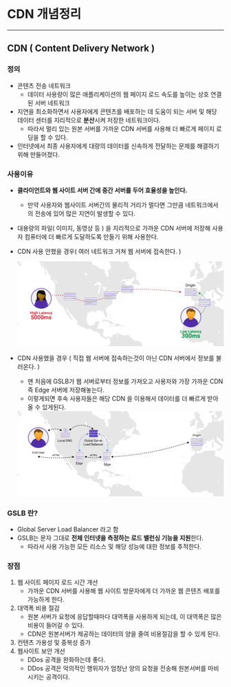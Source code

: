 # CDN 개념정리

---

> 

## CDN ( Content Delivery Network )

### 정의

- 콘텐츠 전송 네트워크
  - 데이터 사용량이 많은 애플리케이션의 웹 페이지 로드 속도를 높이는 상호 연결된 서버 네트워크
- 지연을 최소화하면서 사용자에게 콘텐츠를 배포하는 데 도움이 되는 서버 및 해당 데이터 센터를 지리적으로 **분산**시켜 저장한 네트워크이다. 
  - 따라서 멀리 있는 원본 서버를 가까운 CDN 서버를 사용해 더 빠르게 페이지 로딩을 할 수 있다. 
- 인터넷에서 최종 사용자에게 대량의 데이터를 신속하게 전달하는 문제를 해결하기 위해 만들어졌다. 

### 사용이유

- **클라이언트와 웹 사이트 서버 간에 중간 서버를 두어 효율성을 높인다.**

  - 만약 사용자와 웹사이트 서버간의 물리적 거리가 멀다면 그만큼 네트워크에서의 전송에 있어 많은 지연이 발생할 수 있다. 

- 대용량의 파일( 이미지, 동영상 등 ) 을 지리적으로 가까운 CDN 서버에 저장해 사용자 컴퓨터에 더 빠르게 도달하도록 만들기 위해 사용한다. 

- CDN 사용 안했을 경우( 여러 네트워크 거쳐 웹 서버에 접속한다. )

  <img src="./images/CDN동작방식1.png" width="600">

- CDN 사용했을 경우 ( 직접 웹 서버에 접속하는것이 아닌 CDN 서버에서 정보를 불러온다. )

  - 맨 처음에 GSLB가 웹 서버로부터 정보를 가져오고 사용자와 가장 가까운 CDN즉 Edge 서버에 저장해놓는다. 
  - 이렇게되면 후속 사용자들은 해당 CDN 을 이용해서 데이터를 더 빠르게 받아올 수 있게된다. 

  <img src="./images/CDN동작방식2.png" width="600">

### GSLB 란?

- Global Server Load Balancer 라고 함 
- GSLB는 문자 그대로 **전체 인터넷을 측정하는 로드 밸런싱 기능을 지원**한다.
  - 따라서 사용 가능한 모든 리소스 및 해당 성능에 대한 정보를 추적한다. 

### 장점

1. 웹 사이트 페이지 로드 시간 개선 
   - 가까운 CDN 서버를 사용해 웹 사이트 방문자에게 더 가까운 웹 콘텐츠 배포를 가능하게 한다. 
2. 대역폭 비용 절감 
   - 원본 서버가 요청에 응답할때마다 대역폭을 사용하게 되는데, 이 대역폭은 많은 비용이 들어갈 수 있다. 
   - CDN은 원본서버가 제공하는 데이터의 양을 줄여 비용절감을 할 수 있게 된다. 
3. 컨텐츠 가용성 및 중복성 증가 
4. 웹사이트 보안 개선 
   - DDos 공격을 완화하는데 좋다. 
   - DDos 공격은 악의적인 행위자가 엄청난 양의 요청을 전송해 원본서버를 마비시키는 공격이다. 